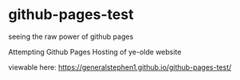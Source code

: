 # github-pages-test
seeing the raw power of github pages

Attempting Github Pages Hosting of ye-olde website

viewable here:
https://generalstephen1.github.io/github-pages-test/
